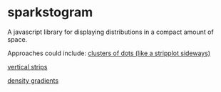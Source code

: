 # sparkstogram
A javascript library for displaying distributions in a compact amount of space.

Approaches could include:
[clusters of dots (like a stripplot sideways)](http://stanford.edu/~mwaskom/software/seaborn/examples/scatterplot_categorical.html)

[vertical strips](http://www.ats.ucla.edu/stat/stata/faq/graph/stripplot1.png)

[density gradients](http://blogs.sas.com/content/graphicallyspeaking/files/2012/11/DensityStrip_1001.png)
